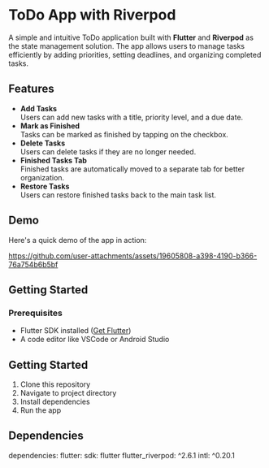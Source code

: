 # ToDo App with Riverpod

A simple and intuitive ToDo application built with **Flutter** and **Riverpod** as the state management solution. The app allows users to manage tasks efficiently by adding priorities, setting deadlines, and organizing completed tasks.

## Features

- **Add Tasks**  
  Users can add new tasks with a title, priority level, and a due date.  
- **Mark as Finished**  
  Tasks can be marked as finished by tapping on the checkbox.  
- **Delete Tasks**  
  Users can delete tasks if they are no longer needed.  
- **Finished Tasks Tab**  
  Finished tasks are automatically moved to a separate tab for better organization.  
- **Restore Tasks**  
  Users can restore finished tasks back to the main task list.  

## Demo

Here's a quick demo of the app in action:  

https://github.com/user-attachments/assets/19605808-a398-4190-b366-76a754b6b5bf

## Getting Started

### Prerequisites
- Flutter SDK installed ([Get Flutter](https://flutter.dev/docs/get-started/install))
- A code editor like VSCode or Android Studio

## Getting Started

1. Clone this repository
2. Navigate to project directory
3. Install dependencies
4. Run the app

## Dependencies

dependencies:
  flutter:
    sdk: flutter
  flutter_riverpod: ^2.6.1
  intl: ^0.20.1
